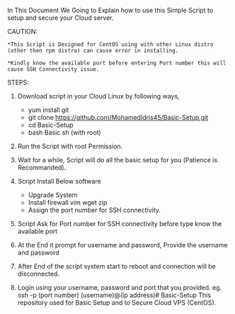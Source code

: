 In This Document We Going to Explain how to use this Simple Script to setup and secure your Cloud server.


CAUTION:

	*This Script is Designed for CentOS using with other Linux distro (other then rpm distro) can cause error in installing. 

	*Kindly know the available port before entering Port number this will cause SSH Connectivity issue.	

STEPS:

1. Download script in your Cloud Linux by following ways, 
	* yum install git
	* git clone https://github.com/MohamedIdris45/Basic-Setup.git
	* cd Basic-Setup
	* bash Basic.sh (with root)
	
2. Run the Script with root Permission.

3. Wait for a while, Script will do all the basic setup for you (Patience is Recommanded).

4. Script Install Below software
	* Upgrade System
	* Install firewall vim wget zip
	* Assign the port number for SSH connectivity.

5. Script Ask for Port number for SSH connectivity before type know the available port

6. At the End it prompt for username and password, Provide the username and password

7. After End of the script system start to reboot and connection will be disconnected.

8. Login using your username, password and port that you provided.
	eg. ssh -p (port number) (username)@(ip address)# Basic-Setup
	This repository used for Basic Setup and to Secure Cloud VPS (CentOS).
